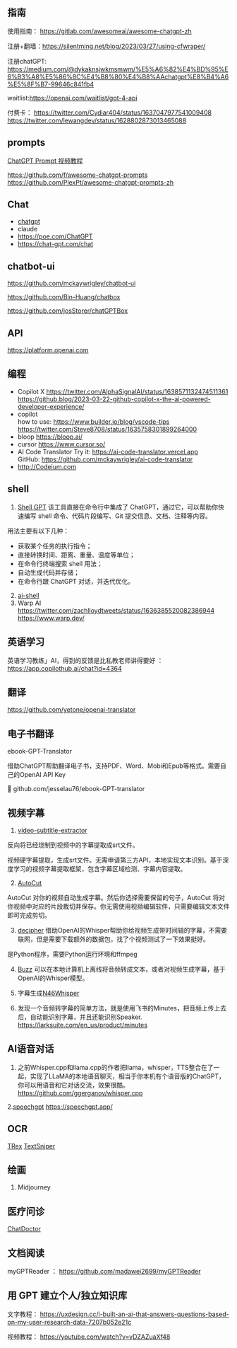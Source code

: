 ## 指南
使用指南： https://gitlab.com/awesomeai/awesome-chatgpt-zh

注册+翻墙：https://silentming.net/blog/2023/03/27/using-cfwraper/

注册chatGPT: https://medium.com/@dykaknsjwkmsmwm/%E5%A6%82%E4%BD%95%E6%B3%A8%E5%86%8C%E4%B8%80%E4%B8%AAchatgpt%E8%B4%A6%E5%8F%B7-99646c841fb4


waitlist:https://openai.com/waitlist/gpt-4-api

付费卡：
https://twitter.com/Cydiar404/status/1637047977541009408
https://twitter.com/lewangdev/status/1628802873013465088



## prompts

[ ChatGPT Prompt 视频教程](https://learn.deeplearning.ai/chatgpt-prompt-eng/lesson/2/guidelines)


https://github.com/f/awesome-chatgpt-prompts
https://github.com/PlexPt/awesome-chatgpt-prompts-zh


## Chat
- [chatgpt](https://chat.openai.com)
- claude
- https://poe.com/ChatGPT
- https://chat-gpt.com/chat


## chatbot-ui
https://github.com/mckaywrigley/chatbot-ui

https://github.com/Bin-Huang/chatbox

https://github.com/josStorer/chatGPTBox

## API
https://platform.openai.com

## 编程
- Copilot X
https://twitter.com/AlphaSignalAI/status/1638571132474511361
https://github.blog/2023-03-22-github-copilot-x-the-ai-powered-developer-experience/
- copilot  
how to use: https://www.builder.io/blog/vscode-tips   https://twitter.com/Steve8708/status/1635758301899264000
- bloop https://bloop.ai/  
- cursor https://www.cursor.so/ 
-  AI Code Translator
   Try it: https://ai-code-translator.vercel.app  
   GitHub: https://github.com/mckaywrigley/ai-code-translator
- http://Codeium.com 



## shell
1. [Shell GPT](github.com/TheR1D/shell_gpt)
该工具直接在命令行中集成了 ChatGPT，通过它，可以帮助你快速编写 shell 命令、代码片段编写、Git 提交信息、文档、注释等内容。

用法主要有以下几种：

- 获取某个任务的执行指令；
- 直接转换时间、距离、重量、温度等单位；
- 在命令行终端搜索 shell 用法；
- 自动生成代码并存储；
- 在命令行跟 ChatGPT 对话，并迭代优化。

2. [ai-shell](https://github.com/BuilderIO/ai-shell)  
3. Warp AI 
https://twitter.com/zachlloydtweets/status/1636385520082386944   
https://www.warp.dev/

## 英语学习
英语学习教练」AI，得到的反馈是比私教老师讲得要好 ：https://app.copilothub.ai/chat?id=4364

## 翻译
https://github.com/yetone/openai-translator 

## 电子书翻译
ebook-GPT-Translator

借助ChatGPT帮助翻译电子书，支持PDF、Word、Mobi和Epub等格式。需要自己的OpenAI API Key

🔗 github.com/jesselau76/ebook-GPT-translator 


 
## 视频字幕

1. [video-subtitle-extractor](http://github.com/YaoFANGUK/video-subtitle-extractor)

反向将已经烧制到视频中的字幕提取成srt文件。

视频硬字幕提取，生成srt文件。无需申请第三方API，本地实现文本识别。基于深度学习的视频字幕提取框架，包含字幕区域检测、字幕内容提取。


2. [AutoCut](github.com/mli/autocut)

AutoCut 对你的视频自动生成字幕。然后你选择需要保留的句子，AutoCut 将对你视频中对应的片段裁切并保存。你无需使用视频编辑软件，只需要编辑文本文件即可完成剪切。

3. [decipher](github.com/dsymbol/decipher)
借助OpenAI的Whisper帮助你给视频生成带时间轴的字幕，不需要联网，但是需要下载额外的数据包，找了个视频测试了一下效果挺好。

是Python程序，需要Python运行环境和ffmpeg

4. [Buzz](http://github.com/chidiwilliams/buzz)
可以在本地计算机上离线将音频转成文本，或者对视频生成字幕，基于OpenAI的Whisper模型。

5. 字幕生成[N46Whisper](https://github.com/Ayanaminn/N46Whisper)

6. 发现一个音频转字幕的简单方法，就是使用飞书的Minutes，把音频上传上去后，自动能识别字幕，并且还能识别Speaker. https://larksuite.com/en_us/product/minutes


## AI语音对话
1. 之前Whisper.cpp和llama.cpp的作者把llama，whisper，TTS整合在了一起，实现了LLaMA的本地语音聊天，相当于你本机有个语音版的ChatGPT，你可以用语音和它对话交流，效果很酷。
https://github.com/ggerganov/whisper.cpp

2.[speechgpt](https://github.com/hahahumble/speechgpt) https://speechgpt.app/

## OCR

[TRex](https://github.com/amebalabs/TRex)
[TextSniper](https://textsniper.app/?continueFlag=9bd5d9031215cfb669b8ae72708f7318)


## 绘画
1. Midjourney

## 医疗问诊
[ChatDoctor](https://github.com/Kent0n-Li/ChatDoctor)

## 文档阅读
myGPTReader ： https://github.com/madawei2699/myGPTReader
## 用 GPT 建立个人/独立知识库

文字教程：
https://uxdesign.cc/i-built-an-ai-that-answers-questions-based-on-my-user-research-data-7207b052e21c

视频教程：
https://youtube.com/watch?v=vDZAZuaXf48
